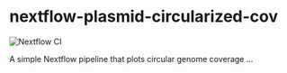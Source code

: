 # nextflow-plasmid-circularized-cov


![Nextflow CI](https://github.com/YanyanLiuBio/nextflow-circular-cov/actions/workflows/nextflow-ci.yml/badge.svg)

A simple Nextflow pipeline that plots circular genome coverage ...

